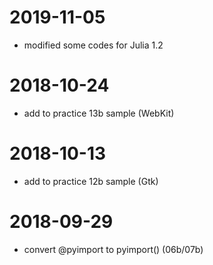 
# 2019-11-05
* modified some codes for Julia 1.2

# 2018-10-24
* add to practice 13b sample (WebKit)

# 2018-10-13
* add to practice 12b sample (Gtk)

# 2018-09-29
* convert @pyimport to pyimport() (06b/07b)

